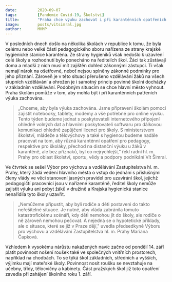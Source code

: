 ```yaml
---
date:         2020-09-07
tags:         [Pandemie Covid-19, Školství]
title:        "Praha chce výuku zachovat i při karanténních opatřeních. Školám v této situaci pomůže"
image: 	      posts/vitsimral.jpg
author:       MHMP
---
```


V posledních dnech došlo na několika školách v republice k tomu, že byla celému nebo velké části pedagogického sboru nařízena ze strany krajské hygienické stanice karanténa. Ze strany hygieniků však nedošlo k uzavření celé školy a rozhodnutí bylo ponecháno na ředitelích škol. Žáci tak zůstávají doma a mladší z nich musí mít zajištěn dohled zákonnými zástupci. Ti však nemají nárok na ošetřovné, neboť nejsou splněny zákonné podmínky pro jeho přiznání. Zároveň je v této situaci přerušeno vzdělávání žáků na všech stupních vzdělávání a ohrožen je i samotný princip povinné školní docházky v základním vzdělávání. Podobným situacím se chce hlavní město vyhnout. Praha školám pomůže v tom, aby mohla být i při karanténních patřeních výuka zachována.

> „Chceme, aby byla výuka zachována. Jsme připraveni školám pomoci zajistit notebooky, tablety, modemy a vše potřebné pro online výuku. Tento týden budeme jednat s poskytovateli internetového připojení ohledně volných dat a hlavními poskytovateli softwaru pro dálkovou komunikaci ohledně zapůjčení licencí pro školy. S ministerstvem školství, mládeže a tělovýchovy a také s hygienou budeme nadále pracovat na tom, aby různá karanténní opatření pro pedagogy, respektive pro školáky, přechod na distanční výuku u žáků v karanténě, ale bez příznaků, byl co nejrychlejší,“ řekl radní hl. m. Prahy pro oblast školství, sportu, vědy a podpory podnikání Vít Šimral.

Ve čtvrtek se sešel Výbor pro výchovu a vzdělávání Zastupitelstva hl. m. Prahy, který žádá vedení hlavního města o vstup do jednání s příslušnými členy vlády ve věci stanovení jasných pravidel pro uzavírání škol, jejichž pedagogičtí pracovníci jsou v nařízené karanténě, ředitel školy nemůže zajistit výuku ani pobyt žáků v družině a Krajská hygienická stanice nenařídila tyto školy uzavřít.

> „Nemůžeme připustit, aby byli rodiče a děti postaveni do takto neřešitelné situace. Je nutné, aby vláda zabránila tomuto katastrofickému scénáři, kdy děti nemohou jít do školy, ale rodiče o ně zároveň nemohou pečovat. A nejedná se o hypotetické příklady, ale o situace, které se již v Praze dějí," uvedla předsedkyně Výboru pro výchovu a vzdělávání Zastupitelstva hl. m. Prahy Mariana Čapková.

Vzhledem k vysokému nárůstu nakažených navíc začne od pondělí 14. září platit povinnost nošení roušek také ve společných vnitřních prostorech, například na chodbách. To se týká škol základních, středních a vyšších, výjimku mají mateřské školy. Povinnost nosit roušku se nevztahuje na učebny, třídy, tělocvičny a kabinety. Část pražských škol již toto opatření zavedla při zahájení školního roku 1. září.
